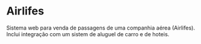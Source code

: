# Airlifes
Sistema web para venda de passagens de uma companhia aérea (Airlifes). Inclui integração com um sistem de aluguel de carro e de hoteis.
